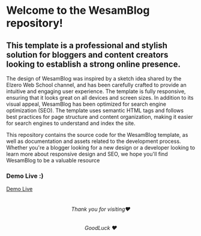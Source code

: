 # Welcome to the WesamBlog repository!

## This template is a professional and stylish solution for bloggers and content creators looking to establish a strong online presence.

The design of WesamBlog was inspired by a sketch idea shared by the Elzero Web School channel, and has been carefully crafted to provide an intuitive and engaging user experience. The template is fully responsive, ensuring that it looks great on all devices and screen sizes.
In addition to its visual appeal, WesamBlog has been optimized for search engine optimization (SEO). The template uses semantic HTML tags and follows best practices for page structure and content organization, making it easier for search engines to understand and index the site.

This repository contains the source code for the WesamBlog template, as well as documentation and assets related to the development process. Whether you're a blogger looking for a new design or a developer looking to learn more about responsive design and SEO, we hope you'll find WesamBlog to be a valuable resource

### Demo Live :)

[Demo Live](https://wesam-abutuaimeh.github.io/blog.com/Html)
<br/><br/>

<h6 align="center">Thank you for visiting❤</h6>
<h6 align="center">GoodLuck ❤</h6>
